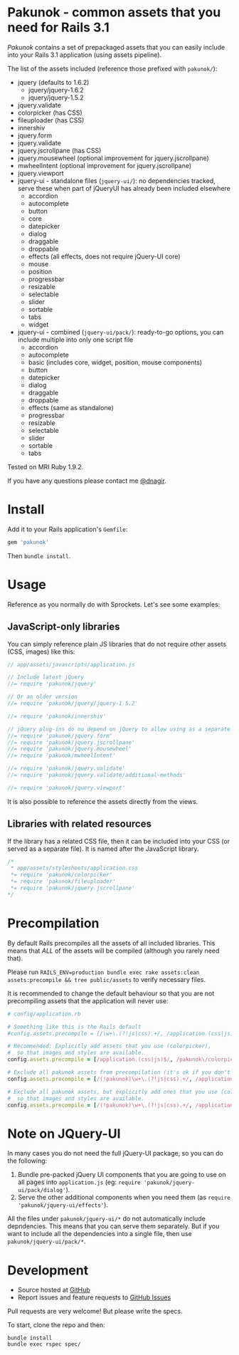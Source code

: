 # Pakunok - common assets that you need for Rails 3.1

_Pakunok_ contains a set of prepackaged assets that you can easily include into your Rails 3.1 application (using assets pipeline).

The list of the assets included (reference those prefixed with `pakunok/`):

- jquery (defaults to 1.6.2)
  - jquery/jquery-1.6.2
  - jquery/jquery-1.5.2
- jquery.validate
- colorpicker (has CSS)
- fileuploader (has CSS)
- innershiv
- jquery.form
- jquery.validate
- jquery.jscrollpane (has CSS)
- jquery.mousewheel (optional improvement for jquery.jscrollpane)
- mwheelIntent  (optional improvement for jquery.jscrollpane)
- jquery.viewport
- jquery-ui - standalone files (`jquery-ui/`): no dependencies tracked, serve these when part of jQueryUI has already been included elsewhere
  - accordion
  - autocomplete
  - button
  - core
  - datepicker
  - dialog
  - draggable
  - droppable
  - effects (all effects, does not require jQuery-UI core)
  - mouse
  - position
  - progressbar
  - resizable
  - selectable
  - slider
  - sortable
  - tabs
  - widget
- jquery-ui -  combined (`jquery-ui/pack/`): ready-to-go options, you can include multiple into only one script file
  - accordion
  - autocomplete
  - basic (includes core, widget, position, mouse components)
  - button
  - datepicker
  - dialog
  - draggable
  - droppable
  - effects (same as standalone)
  - progressbar
  - resizable
  - selectable
  - slider
  - sortable
  - tabs


Tested on MRI Ruby 1.9.2.

If you have any questions please contact me [@dnagir](http://www.ApproachE.com).


# Install

Add it to your Rails application's `Gemfile`:

```ruby
gem 'pakunok'
```

Then `bundle install`.

# Usage

Reference as you normally do with Sprockets.
Let's see some examples:


## JavaScript-only libraries

You can simply reference plain JS libraries that do not require other assets (CSS, images) like this:

```javascript
// app/assets/javascripts/application.js

// Include latest jQuery
//= require 'pakunok/jquery'

// Or an older version
//= require 'pakunok/jquery/jquery-1.5.2'

//= require 'pakunok/innershiv'

// jQuery plug-ins do no depend on jQuery to allow using as a separate HTTP resource
//= require 'pakunok/jquery.form'
//= require 'pakunok/jquery.jscrollpane'
//= require 'pakunok/jquery.mousewheel'
//= require 'pakunok/mwheelIntent'

//= require 'pakunok/jquery.validate'
//= require 'pakunok/jquery.validate/additional-methods'

//= require 'pakunok/jquery.viewport'
```

It is also possible to reference the assets directly from the views.

## Libraries with related resources

If the library has a related CSS file, then it can be included into your CSS (or served as a separate file).
It is named after the JavaScript library.

```css
/*
 * app/assets/stylesheets/application.css
 *= require 'pakunok/colorpicker'
 *= require 'pakunok/fileuploader'
 *= require 'pakunok/jquery.jscrollpane' 
*/
```


# Precompilation
By default Rails precompiles all the assets of all included libraries.
This means that _ALL_ of the assets will be compiled (although you rarely need that).

Please run `RAILS_ENV=production bundle exec rake assets:clean assets:precompile && tree public/assets` to verify necessary files.

It is recommended to change the default behaviour so that you are not precompiling assets that the application will never use:

```ruby
# config/application.rb

# Something like this is the Rails default
#config.assets.precompile = [/\w+\.(?!js|css).+/, /application.(css|js)$/]

# Recommended: Explicitly add assets that you use (colorpicker),
#  so that images and styles are available.
config.assets.precompile = [/application.(css|js)$/, /pakunok\/colorpicker/]

# Exclude all pakunok assets from precompilation (it's ok if you don't have direct HTTP request to them)
config.assets.precompile = [/(!pakunok)\w+\.(?!js|css).+/, /application.(css|js)$/]

# Exclude all pakunok assets, but explicitly add ones that you use (colorpicker),
#  so that images and styles are available.
config.assets.precompile = [/(!pakunok)\w+\.(?!js|css).+/, /application.(css|js)$/, /pakunok\/colorpicker/]
```

# Note on JQuery-UI

In many cases you do not need the full jQuery-UI package, so you can do the following:

1. Bundle pre-packed jQuery UI components that you are going to use on all pages into `application.js` (eg: `require 'pakunok/jquery-ui/pack/dialog'`).
2. Serve the other additional components when you need them (as `require 'pakunok/jquery-ui/effects'`).

All the files under `pakunok/jquery-ui/*` do not automatically include depndencies. This means that you can serve them separately.
But if you want to include all the dependencies into a single file, then use `pakunok/jquery-ui/pack/*`.


# Development

- Source hosted at [GitHub](https://github.com/dnagir/pakunok)
- Report issues and feature requests to [GitHub Issues](https://github.com/dnagir/pakunok/issues)

Pull requests are very welcome! But please write the specs.

To start, clone the repo and then:

```shell
bundle install
bundle exec rspec spec/
```
